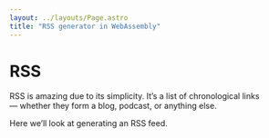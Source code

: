 ```yaml
---
layout: ../layouts/Page.astro
title: "RSS generator in WebAssembly"
---
```


# RSS

RSS is amazing due to its simplicity. It’s a list of chronological links — whether they form a blog, podcast, or anything else.

Here we’ll look at generating an RSS feed.
